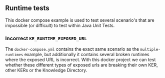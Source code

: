 ## Runtime tests
This docker compose example is used to test several scenario's that are impossible (or difficult) to test within Java Unit Tests.

### Incorrect `KE_RUNTIME_EXPOSED_URL`
The `docker-compose.yml` contains the exact same scenario as the `multiple-runtimes` example, but additionally it contains several broken runtimes where the exposed URL is incorrect. With this docker project we can test whether these different types of exposed urls are breaking their own KER, other KERs or the Knowledge Directory.